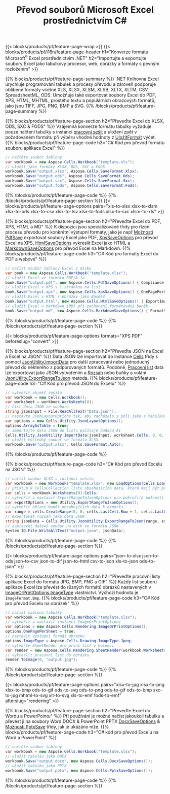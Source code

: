 ﻿---
title: Převod souborů Microsoft Excel prostřednictvím C# 
url: /cs/net/conversion/
description: Převeďte Excel XLS, XLSX, ODS, CSV do PDF, XPS, HTML, JPEG, HTML a mnoha dalších oblíbených formátů pomocí pouhých několika řádků kódu C#.
---
{{< blocks/products/pf/feature-page-wrap >}}
{{< blocks/products/pf/i18n/feature-page-header h1="Konverze formátu Microsoft<sup>&reg;</sup> Excel prostřednictvím .NET" h2="Importujte a exportujte soubory Excel jako tabulkový procesor, web, obrázky a formáty s pevným rozložením" >}}

{{% blocks/products/pf/feature-page-summary %}}
.NET Knihovna Excel urychluje programování tabulek a procesy převodu a zároveň podporuje oblíbené formáty včetně XLS, XLSX, XLSM, XLSB, XLTX, XLTM, CSV, SpreadsheetML, ODS. Umožňuje také exportovat soubory Excel do PDF, XPS, HTML, MHTML, prostého textu a populárních obrazových formátů, jako jsou TIFF, JPG, PNG, BMP a SVG.
{{% /blocks/products/pf/feature-page-summary %}}

{{% blocks/products/pf/feature-page-section h2="Převeďte Excel do XLSX, ODS, SXC & FODS" %}}
Vzájemná konverze formátu tabulky vyžaduje pouze načtení tabulky s instancí [pracovní sešit](https://reference.aspose.com/cells/net/aspose.cells/workbook) a uložení zpět v požadovaném formátu při výběru vhodné hodnoty z [UložitFormát](https://reference.aspose.com/cells/net/aspose.cells/saveformat) výčet.
{{% blocks/products/pf/feature-page-code h3="C# Kód pro převod formátu souboru aplikace Excel" %}}

```cs
// načtěte soubor šablony
var workbook = new Aspose.Cells.Workbook("template.xls");
// uložit jako formáty XLSX, ODS, SXC a FODS
workbook.Save("output.xlsx", Aspose.Cells.SaveFormat.Xlsx);
workbook.Save("output.ods", Aspose.Cells.SaveFormat.Ods);
workbook.Save("output.scx", Aspose.Cells.SaveFormat.Sxc);
workbook.Save("output.fods", Aspose.Cells.SaveFormat.Fods);

```
{{% /blocks/products/pf/feature-page-code %}}
{{% /blocks/products/pf/feature-page-section %}}
{{< blocks/products/pf/feature-page-options pairs="xls-to-xlsx xlsx-to-xlsm xlsx-to-ods xlsx-to-csv xlsx-to-tsv xlsx-to-fods xlsx-to-sxc xlsm-to-xls" >}}


{{% blocks/products/pf/feature-page-section h2="Převeďte Excel do PDF, XPS, HTML a MD" %}}
K dispozici jsou specializované třídy pro řízení procesu převodu pro konkrétní výstupní formáty, jako je např [Možnosti PdfSave](https://reference.aspose.com/cells/net/aspose.cells/pdfsaveoptions) exportovat soubory Excel jako PDF, [XpsSaveOptions](https://reference.aspose.com/cells/net/aspose.cells/xpssaveoptions) pro převod Excel na XPS, [HtmlSaveOptions](https://reference.aspose.com/cells/net/aspose.cells/htmlsaveoptions) vykreslit Excel jako HTML a [MarkdownSaveOptions](https://reference.aspose.com/cells/net/aspose.cells/markdownsaveoptions) pro převod Excel na Markdown. 
{{% blocks/products/pf/feature-page-code h3="C# Kód pro formáty Excel do PDF a webové" %}}

```cs
// načíst soubor šablony Excel z disku
var book = new Aspose.Cells.Workbook("template.xlsx");
// uložit Excel ve formátu PDF/A-1a
book.Save("output.pdf", new Aspose.Cells.PdfSaveOptions() { Compliance = PdfComplianceVersion.PdfA1a });
// uložit Excel v XPS s 1 stránkou na list
book.Save("output.xps", new Aspose.Cells.XpsSaveOptions() { OnePagePerSheet = true });
// uložit Excel v HTML s obrázky jako Base64
book.Save("output.html", new Aspose.Cells.HtmlSaveOptions() { ExportImagesAsBase64 = true });
// uložit Excel v Markdown (MD) při zachování formátování buněk
book.Save("output.md", new Aspose.Cells.MarkdownSaveOptions() { FormatStrategy = Cells.CellValueFormatStrategy.CellStyle });

```
{{% /blocks/products/pf/feature-page-code %}}
{{% /blocks/products/pf/feature-page-section %}}

{{< blocks/products/pf/feature-page-options formats="XPS PDF" beforeslug="convert" >}}

{{% blocks/products/pf/feature-page-section h2="Převeďte JSON na Excel a Excel na JSON" %}}
Data JSON lze importovat do instance [Cells](https://reference.aspose.com/cells/net/aspose.cells/cells) třídy s pomocí [JsonUtility.ImportData](https://reference.aspose.com/cells/net/aspose.cells.utility/jsonutility/methods/importdata) pro další zpracování nebo jednoduchý převod do některého z podporovaných formátů. Podobně, [Pracovní list](https://reference.aspose.com/cells/net/aspose.cells/worksheet) data lze exportovat jako JSON vytvořením a [Rozsah](https://reference.aspose.com/cells/net/aspose.cells/range) nebo buňky a volání [JsonUtility.ExportRangeToJson](https://reference.aspose.com/cells/net/aspose.cells.utility/jsonutility/methods/exportrangetojson) metoda.
{{% blocks/products/pf/feature-page-code h3="C# Kód pro převod JSON do Excelu" %}}
```cs
// vytvořit objekt sešitu
var workbook = new Cells.Workbook();
var worksheet = workbook.Worksheets[0];
// číst data JSON ze souboru
string jsonInput = File.ReadAllText("Data.json");
// nastavte JsonLayoutOptions tak, aby zacházelo s poli jako s tabulkou
var options = new Cells.Utility.JsonLayoutOptions();
options.ArrayAsTable = true;
// importujte data JSON do listu počínaje buňkou A1
Cells.Utility.JsonUtility.ImportData(jsonInput, worksheet.Cells, 0, 0, options);
// uložit výsledný soubor ve formátu XLSX
workbook.Save("output.xlsx", Cells.SaveFormat.Auto); 

```
{{% /blocks/products/pf/feature-page-code %}}

{{% blocks/products/pf/feature-page-code h3="C# Kód pro převod Excelu na JSON" %}}
```cs
// načíst soubor XLSX s instancí sešitu
var workbook = new Workbook("template.xlsx", new LoadOptions(Cells.LoadFormat.Auto));
// přístup k CellsCollection listu obsahujícího data, která mají být převedena
var cells = workbook.Worksheets[0].Cells;
// vytvořit a nastavit ExportRangeToJsonOptions pro pokročilé možnosti
var exportOptions = new Utility.ExportRangeToJsonOptions();
// vytvořit oblast buněk obsahujících data k exportu
var range = cells.CreateRange(0, 0, cells.LastCell.Row + 1, cells.LastCell.Column + 1);
// exportovat rozsah jako data JSON
string jsonData = Cells.Utility.JsonUtility.ExportRangeToJson(range, exportOptions);
// zapisovat datový soubor na disk ve formátu JSON
System.IO.File.WriteAllText("output.json", jsonData); 

```
{{% /blocks/products/pf/feature-page-code %}}
{{% /blocks/products/pf/feature-page-section %}}

{{< blocks/products/pf/feature-page-options pairs="json-to-xlsx json-to-ods json-to-csv json-to-dif json-to-html csv-to-json xls-to-json ods-to-json" >}}

{{% blocks/products/pf/feature-page-section h2="Převeďte pracovní listy aplikace Excel do formátu JPG, BMP, PNG a GIF" %}}
Každý list souboru aplikace Excel lze převést do různých formátů obrázků nastavených v [ImageOrPrintOptions.ImageType](https://reference.aspose.com/cells/net/aspose.cells.rendering/imageorprintoptions/properties/imagetype) vlastnictví. Výchozí hodnota je `ImageFormat.Bmp`.
{{% blocks/products/pf/feature-page-code h3="C# Kód pro převod Excelu na obrázek" %}}
```cs
// načíst šablonu tabulky
var workbook = new Aspose.Cells.Workbook("template.xlsx");
// vytvořit a nastavit instanci ImageOrPrintOptions
var options = new Aspose.Cells.Rendering.ImageOrPrintOptions();
options.OnePagePerSheet = true;
// nastavit výstupní formát obrázku
options.ImageType = Aspose.Cells.Drawing.ImageType.Jpeg;
// vytvořte SheetRender pro první list v kolekci
var render = new Aspose.Cells.Rendering.SheetRender(workbook.Worksheets[0], options);
// vykreslit pracovní list do obrázku
render.ToImage(0, "output.jpg");

```
{{% /blocks/products/pf/feature-page-code %}}
{{% /blocks/products/pf/feature-page-section %}}

{{< blocks/products/pf/feature-page-options pairs="xlsx-to-jpg xlsx-to-png xlsx-to-bmp ods-to-gif ods-to-svg ods-to-png ods-to-gif ods-to-bmp sxc-to-jpg mhtml-to-svg xlt-to-svg xls-to-emf fods-to-emf" afterslug="rendering" >}}

{{% blocks/products/pf/feature-page-section h2="Převeďte Excel do Wordu a PowerPointu" %}}
Při používání je možné načíst jakoukoli tabulku a převést ji na soubory Word DOCX & PowerPoint PPTX [DocxSaveOptions](https://reference.aspose.com/cells/net/aspose.cells/docxsaveoptions) & [Možnosti PptxSave](https://reference.aspose.com/cells/net/aspose.cells/pptxsaveoptions) třídy, jak je ukázáno níže.
{{% blocks/products/pf/feature-page-code h3="C# kód pro převod Excelu na Word a PowerPoint" %}}
```cs
// načtěte soubor šablony
var workbook = new Aspose.Cells.Workbook("template.xlsx");
// uložit tabulku jako DOCX
workbook.Save("output.docx", new Aspose.Cells.DocxSaveOptions());
// uložit tabulku jako PPTX
workbook.Save("output.pptx", new Aspose.Cells.PptxSaveOptions());

```
{{% /blocks/products/pf/feature-page-code %}}
{{% /blocks/products/pf/feature-page-section %}}
